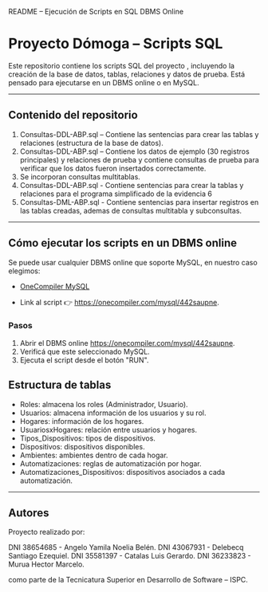 README – Ejecución de Scripts en SQL DBMS Online

# Proyecto Dómoga – Scripts SQL

Este repositorio contiene los scripts SQL del proyecto , incluyendo la creación de la base de datos, tablas, relaciones y datos de prueba. Está pensado para ejecutarse en un DBMS online o en MySQL.

---

## Contenido del repositorio

1. Consultas-DDL-ABP.sql – Contiene las sentencias para crear las tablas y relaciones (estructura de la base de datos).  
2. Consultas-DDL-ABP.sql – Contiene los datos de ejemplo (30 registros principales) y relaciones de prueba y contiene consultas de prueba para verificar que los datos fueron insertados correctamente.
3. Se incorporan consultas multitablas.
4. Consultas-DDL-ABP.sql - Contiene sentencias para crear la tablas y relaciones para el programa simplificado de la evidencia 6
5. Consultas-DML-ABP.sql - Contiene sentencias para insertar registros en las tablas creadas, ademas de consultas multitabla y subconsultas.
---

## Cómo ejecutar los scripts en un DBMS online

Se puede usar cualquier DBMS online que soporte MySQL, en nuestro caso elegimos:

- [OneCompiler MySQL](https://onecompiler.com/mysql)

- Link al script 👉 https://onecompiler.com/mysql/442saupne.

### Pasos

1. Abrir el DBMS online https://onecompiler.com/mysql/442saupne.
2. Verificá que este seleccionado MySQL.
3. Ejecuta el script desde el botón "RUN".

## Estructura de tablas

- Roles: almacena los roles (Administrador, Usuario).  
- Usuarios: almacena información de los usuarios y su rol.  
- Hogares: información de los hogares.  
- UsuariosxHogares: relación entre usuarios y hogares.  
- Tipos_Dispositivos: tipos de dispositivos.  
- Dispositivos: dispositivos disponibles.  
- Ambientes: ambientes dentro de cada hogar.  
- Automatizaciones: reglas de automatización por hogar.  
- Automatizaciones_Dispositivos: dispositivos asociados a cada automatización.

---

## Autores
Proyecto realizado por:

DNI 38654685 - Angelo Yamila Noelia Belén.
DNI 43067931 - Delebecq Santiago Ezequiel.
DNI 35581397 - Catalas Luis Gerardo.
DNI 36233823 - Murua Hector Marcelo.

como parte de la Tecnicatura Superior en Desarrollo de Software – ISPC.


